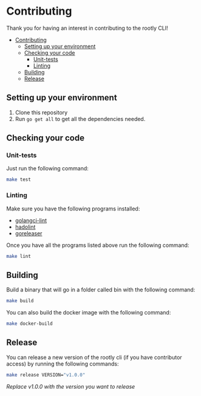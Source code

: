 # Contributing

Thank you for having an interest in contributing to the rootly CLI!

- [Contributing](#contributing)
  - [Setting up your environment](#setting-up-your-environment)
  - [Checking your code](#checking-your-code)
    - [Unit-tests](#unit-tests)
    - [Linting](#linting)
  - [Building](#building)
  - [Release](#release)

## Setting up your environment

1. Clone this repository
2. Run `go get all` to get all the dependencies needed.

## Checking your code

### Unit-tests

Just run the following command:

```bash
make test
```

### Linting

Make sure you have the following programs installed:

- [golangci-lint](https://github.com/golangci/golangci-lint)
- [hadolint](https://github.com/hadolint/hadolint)
- [goreleaser](https://github.com/goreleaser/goreleaser)

Once you have all the programs listed above run the following command:

```bash
make lint
```

## Building

Build a binary that will go in a folder called bin with the following command:

```bash
make build
```

You can also build the docker image with the following command:

```bash
make docker-build
```

## Release

You can release a new version of the rootly cli (if you have contributor access) by running the following commands:

```bash
make release VERSION="v1.0.0"
```

_Replace v1.0.0 with the version you want to release_
